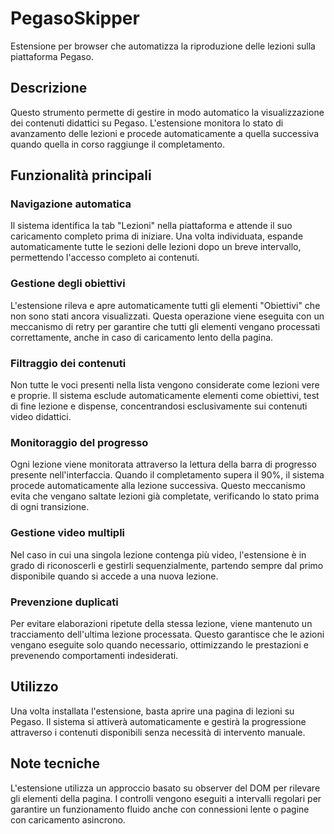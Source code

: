 # PegasoSkipper

Estensione per browser che automatizza la riproduzione delle lezioni sulla piattaforma Pegaso.

## Descrizione

Questo strumento permette di gestire in modo automatico la visualizzazione dei contenuti didattici su Pegaso. L'estensione monitora lo stato di avanzamento delle lezioni e procede automaticamente a quella successiva quando quella in corso raggiunge il completamento.

## Funzionalità principali

### Navigazione automatica
Il sistema identifica la tab "Lezioni" nella piattaforma e attende il suo caricamento completo prima di iniziare. Una volta individuata, espande automaticamente tutte le sezioni delle lezioni dopo un breve intervallo, permettendo l'accesso completo ai contenuti.

### Gestione degli obiettivi
L'estensione rileva e apre automaticamente tutti gli elementi "Obiettivi" che non sono stati ancora visualizzati. Questa operazione viene eseguita con un meccanismo di retry per garantire che tutti gli elementi vengano processati correttamente, anche in caso di caricamento lento della pagina.

### Filtraggio dei contenuti
Non tutte le voci presenti nella lista vengono considerate come lezioni vere e proprie. Il sistema esclude automaticamente elementi come obiettivi, test di fine lezione e dispense, concentrandosi esclusivamente sui contenuti video didattici.

### Monitoraggio del progresso
Ogni lezione viene monitorata attraverso la lettura della barra di progresso presente nell'interfaccia. Quando il completamento supera il 90%, il sistema procede automaticamente alla lezione successiva. Questo meccanismo evita che vengano saltate lezioni già completate, verificando lo stato prima di ogni transizione.

### Gestione video multipli
Nel caso in cui una singola lezione contenga più video, l'estensione è in grado di riconoscerli e gestirli sequenzialmente, partendo sempre dal primo disponibile quando si accede a una nuova lezione.

### Prevenzione duplicati
Per evitare elaborazioni ripetute della stessa lezione, viene mantenuto un tracciamento dell'ultima lezione processata. Questo garantisce che le azioni vengano eseguite solo quando necessario, ottimizzando le prestazioni e prevenendo comportamenti indesiderati.

## Utilizzo

Una volta installata l'estensione, basta aprire una pagina di lezioni su Pegaso. Il sistema si attiverà automaticamente e gestirà la progressione attraverso i contenuti disponibili senza necessità di intervento manuale.

## Note tecniche

L'estensione utilizza un approccio basato su observer del DOM per rilevare gli elementi della pagina. I controlli vengono eseguiti a intervalli regolari per garantire un funzionamento fluido anche con connessioni lente o pagine con caricamento asincrono.
